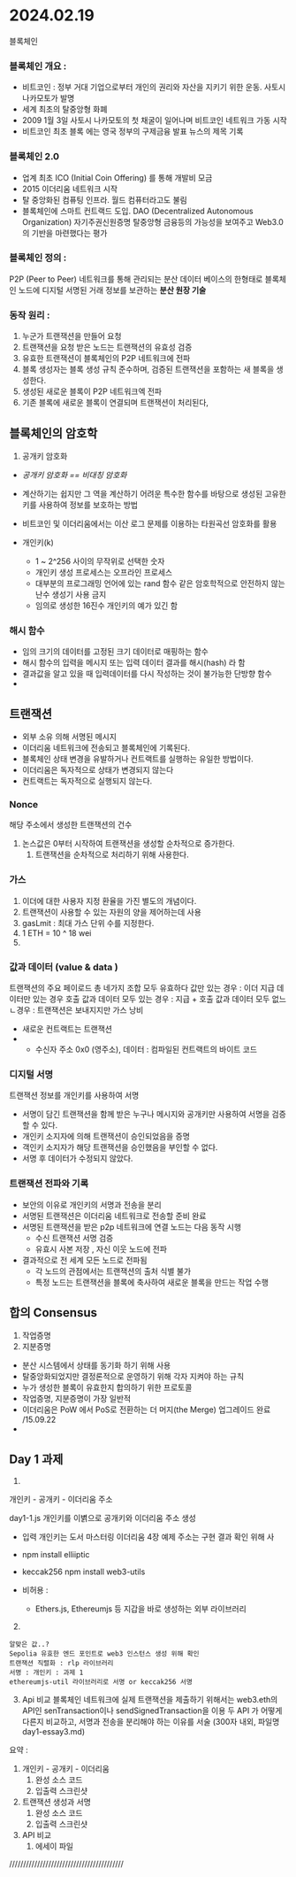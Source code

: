 # 2024.02.19
블록체인

### 블록체인 개요 :
- 비트코인 : 정부 거대 기업으로부터 개인의 권리와 자산을 지키기 위한 운동. 사토시 나카모토가 발명
- 세계 최초의 탈중앙형 화폐
- 2009 1월 3일 사토시 나카모토의 첫 채굴이 일어나며 비트코인 네트워크 가동 시작
- 비트코인 최초 블록 에는 영국 정부의 구제금융 발표 뉴스의 제목 기록

### 블록체인 2.0 
- 업계 최초 ICO (Initial Coin Offering) 를 통해 개발비 모금
- 2015 이더리움 네트워크 시작
- 탈 중앙화된 컴퓨팅 인프라. 월드 컴퓨터라고도 불림
- 블록체인에 스마트 컨트랙드 도입. DAO (Decentralized Autonomous Organization) 자기주권신원증명 탈중앙형 금융등의 가능성을 보여주고 Web3.0의 기반을 마련했다는 평가

### 블록체인 정의 :
P2P (Peer to Peer) 네트워크를 통해 관리되는 분산 데이터 베이스의 한형태로 블록체인 노드에 디지털 서명된 거래 정보를 보관하는 **분산 원장 기술**


### 동작 원리 :
1. 누군가 트랜잭션을 만들어 요청
2. 트랜잭션을 요청 받은 노드는 트랜잭션의 유효성 검증 
3. 유효한 트랜잭션이 블록체인의 P2P 네트워크에 전파
4. 블록 생성자는 블록 생성 규칙 준수하며, 검증된 트랜잭션을 포함하는 새 블록을 생성한다.
5. 생성된 새로운 블록이 P2P 네트워크엑 전파
6. 기존 블록에 새로운 블록이 연결되며 트랜잭션이 처리된다,

## 블록체인의 암호학
1. 공개키 암호화
-  *공개키 암호화 == 비대칭 암호화*
 -  계산하기는 쉽지만 그 역을 계산하기 어려운 특수한 함수를 바탕으로 생성된 고유한 키를 사용하여 정보를 보호하는 방법
  - 비트코인 및 이더리움에서는 이산 로그 문제를 이용하는 타원곡선 암호화를 활용

- 개인키(k)
  - 1 ~ 2^256 사이의 무작위로 선택한 숫자
  - 개인키 생성 프로세스는 오프라인 프로세스 
  - 대부분의 프로그래밍 언어에 있는 rand 함수 같은 암호학적으로 안전하지 않는 난수 생성기 사용 금지
  - 임의로 생성한 16진수 개인키의 예가 있긴 함

###  해시 함수 
- 임의 크기의 데이터를 고정된 크기 데이터로 매핑하는 함수
- 해시 함수의 입력을 메시지 또는 입력 데이터 결과를 해시(hash) 라 함
- 결과값을 알고 있을 때 입력데이터를 다시 작성하는 것이 불가능한 단방향 함수
- 

## 트랜잭션
- 외부 소유 의해 서명된 메시지 
- 이더리움 네트워크에 전송되고 블록체인에 기록된다.
- 블록체인 상태 변경을 유발하거나 컨트랙트를 실행하는 유일한 방법이다.
- 이더리움은 독자적으로 상태가 변경되지 않는다
- 컨트랙트는 독자적으로 실행되지 않는다.

### Nonce
해당 주소에서 생성한 트랜잭션의 건수
1. 논스값은 0부터 시작하여 트랜잭션을 생성할 순차적으로 증가한다.
   1. 트랜잭션을 순차적으로 처리하기 위해 사용한다.
###  가스
1. 이더에 대한 사용자 지정 환율을 가진 별도의 개념이다.
2. 트랜잭션이 사용할 수 있는 자원의 양을 제어하는데 사용
3. gasLmit : 최대 가스 단위 수를 지정한다.
4. 1  ETH = 10 ^ 18 wei
5. 

### 값과 데이터 (value & data ) 
트랜잭션의 주요 페이로드 
총 네가지 조합 모두 유효하다 
값만 있는 경우 : 이더 지급
데이터만 있는 경우 호출
값과 데이터 모두 있는 경우 : 지급 + 호출
값과 데이터 모두 없느 ㄴ경우 : 트랜잭션은 보내지지만 가스 낭비 

- 새로운 컨트랙트는 트랜잭션 
- - 수신자 주소 0x0 (영주소), 데이터 : 컴파일된 컨트랙트의 바이트 코드
### 디지털 서명 
트랜잭션 정보를 개인키를 사용하여 서명 
- 서명이 담긴 트랜잭션을 함께 받은 누구나 메시지와 공개키만 사용하여 서명을 검증할 수 있다.
- 개인키 소지자에 의해 트랜잭션이 승인되었음을 증명
- 객인키 소지자가 해당 트랜잭션을 승인했음을 부인할 수 없다.
- 서명 후 데이터가 수정되지 않았다.


### 트랜잭션 전파와 기록 
- 보안의 이유로 개인키의 서명과 전송을 분리
- 서명된 트랜잭션은 이더리움 네트워크로 전송할 준비 완료 
- 서명된 트랜잭션을 받은 p2p 네트워크에 연결 노드는 다음 동작 시행 
  - 수신 트랜잭션 서명 검증
  - 유효시 사본 저장 , 자신 이웃 노드에 전파 
- 결과적으로 전 세계 모든 노드로 전파됨 
  - 각 노드의 관점에서는 트랜잭션의 출처 식별 불가
  - 특정 노드는 트랜잭션을 블록에 축사하여 새로운 블록을 만드는 작업 수행 

## 합의 Consensus
1. 작업증명
2. 지분증명

-  분산 시스템에서 상태를 동기화 하기 위해 사용
-  탈중앙화되었지만 결정론적으로 운영하기 위해 각자 지켜야 하는 규칙 
-  누가 생성한 블록이 유효한지 합의하기 위한 프로토콜
-  작업증명, 지분증명이 가장 일반적
-  이더리움은 PoW 에서 PoS로 전환하는 더 머지(the Merge) 업그레이드 완료 /15.09.22
-  

##  Day 1 과제
1.

개인키 - 공개키 - 이더리움 주소 

day1-1.js 개인키를 이볅으로 공개키와 이더리움  주소 생성 

- 입력 개인키는 도서 마스터링 이더리움 4장 예제  주소는 구현 결과 확인 위해 사
- npm install elliiptic
- keccak256 npm install web3-utils

- 비허용 : 
  - Ethers.js, Ethereumjs 등 지갑을 바로 생성하는 외부 라이브러리

2.

    알맞은 값..? 
    Sepolia 유효한 엔드 포인트로 web3 인스턴스 생성 위해 확인
    트랜잭션 직렬화 : rlp 라이브러리
    서명 : 개인키 : 과제 1
    ethereumjs-util 라이브러리로 서명 or keccak256 서명

3. Api 비교
    블록체인 네트워크에 실제 트랜잭션을 제출하기 위해서는 web3.eth의 API인 senTransaction이나 sendSignedTransaction을 이용
    두 API 가 어떻게 다른지 비교하고, 서명과 전송을 분리해야 하는 이유를 서술 (300자 내외, 파일명 day1-essay3.md)

요약 : 

1. 개인키 - 공개키 - 이더리움  
   1. 완성 소스 코드
   2. 입출력 스크린샷
2. 트랜잭션 생성과 서명
   1. 완성 소스 코드
   2. 입출력 스크린샷
3. API 비교
   1. 에세이 파일 

/////////////////////////////////////////